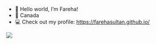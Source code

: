 - 👋 Hello world, I’m Fareha!
- 📍 Canada
- 💻 Check out my profile: https://farehasultan.github.io/ 

![](https://komarev.com/ghpvc/?username=farehasultan&label=HEYO+you%27re+BEAUTIFUL+visitor+number&color=ff69b4)

<!---
farehasultan/farehasultan is a ✨ special ✨ repository because its `README.md` (this file) appears on your GitHub profile.
You can click the Preview link to take a look at your changes.
--->
